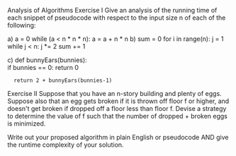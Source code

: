 Analysis of Algorithms
Exercise I
Give an analysis of the running time of each snippet of pseudocode with respect to the input size n of each of the following:

a)  a = 0
    while (a < n * n * n):
      a = a + n * n
b)  sum = 0
    for i in range(n):
      j = 1
      while j < n:
        j *= 2
        sum += 1

<!-- Bunnies = 5 -->
c)  def bunnyEars(bunnies):    
      if bunnies == 0:
        return 0

      return 2 + bunnyEars(bunnies-1)


















Exercise II
Suppose that you have an n-story building and plenty of eggs. Suppose also that an egg gets broken if it is thrown off floor f or higher, and doesn't get broken if dropped off a floor less than floor f. Devise a strategy to determine the value of f such that the number of dropped + broken eggs is minimized.

Write out your proposed algorithm in plain English or pseudocode AND give the runtime complexity of your solution.